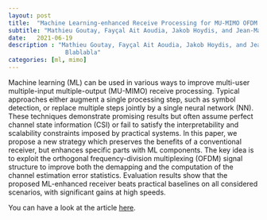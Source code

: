 ```yaml
---
layout: post
title:  "Machine Learning-enhanced Receive Processing for MU-MIMO OFDM Systems"
subtitle: "Mathieu Goutay, Fayçal Ait Aoudia, Jakob Hoydis, and Jean-Marie Gorce"
date:   2021-06-19
description : "Mathieu Goutay, Fayçal Ait Aoudia, Jakob Hoydis, and Jean-Marie Gorce <p>
                Blablabla"
categories: [ml, mimo]
---
```


Machine learning (ML) can be used in various ways to improve multi-user multiple-input multiple-output (MU-MIMO) receive processing. Typical approaches either augment a single processing step, such as symbol detection, or replace multiple steps jointly by a single neural network (NN). These techniques demonstrate promising results but often assume perfect channel state information (CSI) or fail to satisfy the interpretability and scalability constraints imposed by practical systems. In this paper, we propose a new strategy which preserves the benefits of a conventional receiver, but enhances specific parts with ML components. The key idea is to exploit the orthogonal frequency-division multiplexing (OFDM) signal structure to improve both the demapping and the computation of the channel estimation error statistics. Evaluation results show that the proposed ML-enhanced receiver beats practical baselines on all considered scenarios, with significant gains at high speeds.

You can have a look at the article [here](https://arxiv.org/abs/2106.16074).





